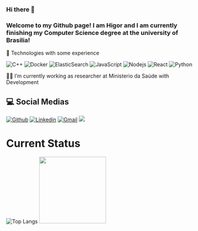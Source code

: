 ### Hi there 👋
### Welcome to my Github page! I am Higor and I am currently finishing my Computer Science degree at the university of Brasilia!

🌱 Technologies with some experience

![C++](https://img.shields.io/badge/-C++-black?style=flat-square&logo=c%2B%2B)
![Docker](https://img.shields.io/badge/-Docker-black?style=flat-square&logo=docker)
![ElasticSearch](https://img.shields.io/badge/-ElasticSearch-black?style=flat-square&logo=elasticsearch&logoColor=005571)
![JavaScript](https://img.shields.io/badge/-JavaScript-black?style=flat-square&logo=javascript)
![Nodejs](https://img.shields.io/badge/-Nodejs-black?style=flat-square&logo=Node.js)
![React](https://img.shields.io/badge/-React-black?style=flat-square&logo=react)
![Python](https://img.shields.io/badge/-Python-black?style=flat-square&logo=Python)


🔭💉 I’m currently working as researcher at Ministerio da Saúde with Development


## 💻 Social Medias
[![Github](https://img.shields.io/badge/-Github-000?style=flat&logo=Github&logoColor=white)](https://github.com/HigorSantosCIC)
[![Linkedin](https://img.shields.io/badge/-LinkedIn-blue?style=flat&logo=Linkedin&logoColor=white)](https://www.linkedin.com/in/higorsantoscic/)
[![Gmail](https://img.shields.io/badge/-Gmail-c14438?style=flat&logo=Gmail&logoColor=white)](mailto:higorsantos.cic.unb@gmail.com)
[<img src = "https://img.shields.io/badge/instagram-%23E4405F.svg?&style=for-the-badge&logo=instagram&logoColor=white">](https://www.instagram.com/whoishigor/) 


# Current Status
![Top Langs](https://github-readme-stats.vercel.app/api/top-langs/?username=RaphaelPLM&hide=TeX&layout=compact)
<img height="180em" src="https://github-readme-stats.vercel.app/api?username=HigorSantosCIC&show_icons=true&hide_border=true&&count_private=true&include_all_commits=true" />

<!--
**HigorSantosCIC/HigorSantosCIC** is a ✨ _special_ ✨ repository because its `README.md` (this file) appears on your GitHub profile.

Here are some ideas to get you started:

- 🔭 I’m currently working on ...
- 
- 👯 I’m looking to collaborate on ...
- 🤔 I’m looking for help with ...
- 💬 Ask me about ...
- 📫 How to reach me: ...
- 😄 Pronouns: ...
- ⚡ Fun fact: ...
-->
